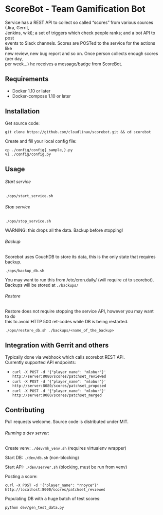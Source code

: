 # ScoreBot - Team Gamification Bot

Service has a REST API to collect so called “scores” from various sources (Jira, Gerrit,  
Jenkins, wiki); a set of triggers which check people ranks; and a bot API to post  
events to Slack channels. Scores are POSTed to the service for the actions like  
new review, new bug report and so on. Once person collects enough scores (per day,  
per week...) he receives a message/badge from ScoreBot.

## Requirements
* Docker 1.10 or later
* Docker-compose 1.10 or later

## Installation
Get source code:
```
git clone https://github.com/cloudlinux/scorebot.git && cd scorebot
```
Create and fill your local config file:
```
cp ./config/config{_sample,}.py  
vi ./config/config.py
```

## Usage
###### Start service
```
./ops/start_service.sh
```

###### Stop service
```
./ops/stop_service.sh
```  
WARNING: this drops all the data. Backup before stopping!

###### Backup
Scorebot uses CouchDB to store its data, this is the only state that requires backup.
```
./ops/backup_db.sh
```
You may want to run this from /etc/cron.daily/ (will require `cd` to scorebot).  
Backups will be stored at `./backups/`

###### Restore
Restore does not require stopping the service API, however you may want to do  
this to avoid HTTP 500 ret-codes while DB is being restarted.

```
./ops/restore_db.sh ./backups/<name_of_the_backup>
```

## Integration with Gerrit and others
Typically done via webhook which calls scorebot REST API.  
Currently supported API endpoints:
* `curl -X POST -d '{"player_name": "mlobur"}' http://server:8080/scores/patchset_reviewed`
* `curl -X POST -d '{"player_name": "mlobur"}' http://server:8080/scores/patchset_proposed`
* `curl -X POST -d '{"player_name": "mlobur"}' http://server:8080/scores/patchset_merged`

## Contributing
Pull requests welcome. Source code is distributed under MIT.

###### Running a dev server:
Create venv: `./dev/mk_venv.sh` (requires virtualenv wrapper)  

Start DB: `./dev/db.sh`  (non-blocking)

Start API: `./dev/server.sh`  (blocking, must be run from venv) 
  
Posting a score:
```
curl -X POST -d '{"player_name": "rnoyce"}' http://localhost:8000/scores/patchset_reviewed
```
Populating DB with a huge batch of test scores:
```
python dev/gen_test_data.py
```
